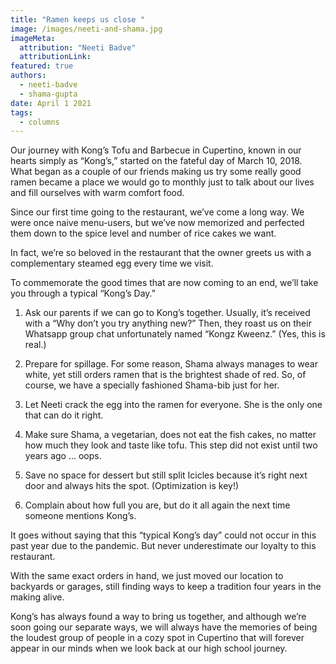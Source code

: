 ```yaml
---
title: "Ramen keeps us close "
image: /images/neeti-and-shama.jpg
imageMeta:
  attribution: "Neeti Badve"
  attributionLink:
featured: true
authors:
  - neeti-badve
  - shama-gupta
date: April 1 2021
tags:
  - columns
---
```

Our journey with Kong’s Tofu and Barbecue in Cupertino, known in our
hearts simply as “Kong’s,” started on the fateful day of March 10, 2018.
What began as a couple of our friends making us try some really good
ramen became a place we would go to monthly just to talk about our lives
and fill ourselves with warm comfort food.

Since our first time going to the restaurant, we’ve come a long way. We
were once naive menu-users, but we’ve now memorized and perfected them
down to the spice level and number of rice cakes we want.

In fact, we’re so beloved in the restaurant that the owner greets us
with a complementary steamed egg every time we visit.

To commemorate the good times that are now coming to an end, we’ll take
you through a typical “Kong’s Day.”

1.  Ask our parents if we can go to Kong’s together. Usually, it’s
received with a “Why don’t you try anything new?” Then, they roast
us on their Whatsapp group chat unfortunately named “Kongz
Kweenz.” (Yes, this is real.)

2.  Prepare for spillage. For some reason, Shama always manages to wear
white, yet still orders ramen that is the brightest shade of red.
So, of course, we have a specially fashioned Shama-bib just for
her.

3.  Let Neeti crack the egg into the ramen for everyone. She is the only
one that can do it right.

4.  Make sure Shama, a vegetarian, does not eat the fish cakes, no
matter how much they look and taste like tofu. This step did not
exist until two years ago … oops.

5.  Save no space for dessert but still split Icicles because it’s right
next door and always hits the spot. (Optimization is key!)

6.  Complain about how full you are, but do it all again the next time
someone mentions Kong’s.

It goes without saying that this “typical Kong’s day” could not occur in
this past year due to the pandemic. But never underestimate our loyalty
to this restaurant.

With the same exact orders in hand, we just moved our location to
backyards or garages, still finding ways to keep a tradition four years
in the making alive.

Kong’s has always found a way to bring us together, and although we’re
soon going our separate ways, we will always have the memories of being
the loudest group of people in a cozy spot in Cupertino that will
forever appear in our minds when we look back at our high school
journey.

